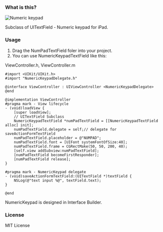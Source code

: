 ### What is this?

![Numeric keypad](https://img.skitch.com/20120104-f9rqiwue6ne3wefjbdtifqbuw9.png)

Subclass of UITextField - Numeric keypad for iPad.

### Usage

1. Drag the NumPadTextField foler into your project.
2. You can use NumericKeypadTextField like this:

ViewController.h, ViewController.m

    #import <UIKit/UIKit.h>
    #import "NumericKeypadDelegate.h"

    @interface ViewController : UIViewController <NumericKeypadDelegate>
    @end

    @implementation ViewController
    #pragma mark - View lifecycle
    - (void)loadView {
        [super loadView];
        // UITextField Subclass
        NumericKeypadTextField *numPadTextField = [[NumericKeypadTextField alloc] init];
        numPadTextField.delegate = self;// delegate for saveActionFormTextField
        numPadTextField.placeholder = @"NUMPAD";
        numPadTextField.font = [UIFont systemFontOfSize:40];
        numPadTextField.frame = CGRectMake(50, 50, 200, 40);
        [self.view addSubview:numPadTextField];
        [numPadTextField becomeFirstResponder];
        [numPadTextField release];
    }

    #pragma mark - NumericKeypad delegate
    - (void)saveActionFormTextField:(UITextField *)textField {
        NSLog(@"text input %@", textField.text);
    }

    @end



NumericKeypad is designed in Interface Builder.

### License

MIT License